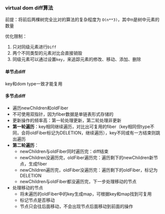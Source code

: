 ### virtual dom diff算法

前提：将前后两棵树完全比对的算法的复杂程度为 `O(n**3)`，其中n是树中元素的数量

优化限制：
1. 只对同级元素进行`Diff`
2. 两个不同类型的元素对比会直接销毁
3. 同级元素可以通过设置`key`，来追踪元素的修改、移动、添加、删除

#### 单节点diff
key和dom type一致才能复用

#### 多节点diff
- 遍历newChildren和oldFiber
- 不可使用双指针，因为fiber数据是单链表形式存储的
- 更新操作的频率高：第一轮处理更新，第二轮处理非更新
- **第一轮遍历**：key相同继续遍历，对比出可复用的fiber（key相同但type不同，会将oldFiber标记为DELETION，继续遍历），key不同或有一方结束则跳出遍历
- **第二轮遍历**：
    - newChildren与oldFiber同时遍历完：diff结束
    - newChildren没遍历完，oldFiber遍历完：遍历剩下的newChildren新节点，生成fiber
    - newChildren遍历完，oldFiber没遍历完：遍历剩下的oldFiber，标记为DELETION
    - newChildren与oldFiber都没遍历完，下一步处理移动的节点
- 处理移动的节点
    - 将未遍历的oldFiber中的key生成map，可根据key和map找到可复用
    - 标记节点是否移动
    - 节点只会往后面移动，不会出现节点后面移动到前面的操作
